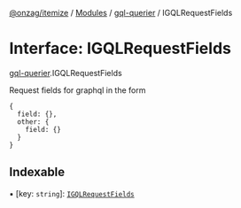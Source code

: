 [@onzag/itemize](../README.md) / [Modules](../modules.md) / [gql-querier](../modules/gql_querier.md) / IGQLRequestFields

# Interface: IGQLRequestFields

[gql-querier](../modules/gql_querier.md).IGQLRequestFields

Request fields for graphql in the form
```
{
  field: {},
  other: {
    field: {}
  }
}
```

## Indexable

▪ [key: `string`]: [`IGQLRequestFields`](gql_querier.IGQLRequestFields.md)
